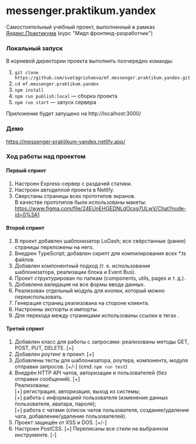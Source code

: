 # messenger.praktikum.yandex
Самостоятельный учебный проект, выполненный в рамках [Яндекс.Практикума](https://praktikum.yandex.ru/) (курс "Мидл фронтенд-разработчик")

### Локальный запуск
В корневой директории проекта выполнить поочередно команды: 
1. `git clone https://github.com/svetagrishaeva/mf.messenger.praktikum.yandex.git`  
2. `cd mf.messenger.praktikum.yandex`  
3. `npm install`  
4. `npm run publish:local` — сборка проекта  
5. `npm run start` — запуск сервера  
 
Приложение будет запущено на http://localhost:3000/  

### Демо
https://messenger-praktikum-yandex.netlify.app/  

### Ход работы над проектом
#### Первый спринт
1. Настроен Express-сервер с раздачей статики.
2. Настроен автодеплой проекта в Netlify. 
3. Сверстаны страницы всех прототипов экранов.  
В качестве прототипов были использованы макеты:  
https://www.figma.com/file/24EUnEHGEDNLdOcxg7ULwV/Chat?node-id=0%3A1  

#### Второй спринт
1. В проект добавлен шаблонизатор LoDash; все свёрстанные (ранее) страницы переложены на него.  
2. Внедрен TypeScript; добавлен скрипт для компилирования всех *.ts файлов.  
3. Добавлен компонентный подход (т. е. использование шаблонизатора, реализации блока и Event Bus).  
4. Проект структурирован по папкам (components, utils, pages и т. д.).  
5. Добавлена валидация на все формы ввода данных.  
6. Реализован отдельный модуль для кнопки, который можно переиспользовать.  
7. Генерация страниц реализована на стороне клиента.  
8. Настроены экспорты и импорты.  
9. Для перехода между страницами использованы ссылки в тегах <a>.  

#### Третий спринт
1. Добавлен класс для работы с запросами: реализованы методы GET, POST, PUT, DELETE. [+]  
2. Добавлен роутинг в проект. [+]  
3. Добавлены тесты для шаблонизатора, роутера, компонента, модуля отправки запросов. [+/-] (cmd: `npm run test`)
4. Внедрён HTTP API чатов, авторизации и пользователей (без отправки сообщений). [+]  
Реализованы:  
[+] регистрация, авторизация, выход из системы;  
[+] работа с информацией пользователя (изменение данных пользователя, аватара, пароля);  
[+] работa с чатами (список чатов пользователя, создание/удаление чата, добавление/удаление пользователей).  
5. Проект защищён от XSS и DOS. [+/-]
6. Настроен PostCSS. [+] Переписаны все стили на выбранном инструменте. [-]  